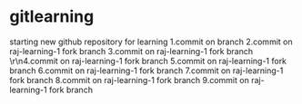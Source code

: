 # gitlearning
starting new github repository for learning
1.commit on branch
2.commit on raj-learning-1 fork branch
3.commit on raj-learning-1 fork branch
\r\n4.commit on raj-learning-1 fork branch
5.commit on raj-learning-1 fork branch
6.commit on raj-learning-1 fork branch
7.commit on raj-learning-1 fork branch
8.commit on raj-learning-1 fork branch
9.commit on raj-learning-1 fork branch